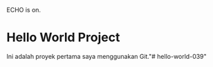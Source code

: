 ECHO is on.

# Hello World Project
Ini adalah proyek pertama saya menggunakan Git."# hello-world-039" 
